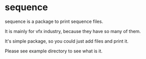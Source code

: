 # sequence

sequence is a package to print sequence files.

It is mainly for vfx industry, because they have so many of them.

It's simple package, so you could just add files and print it.

Please see example directory to see what is it.
